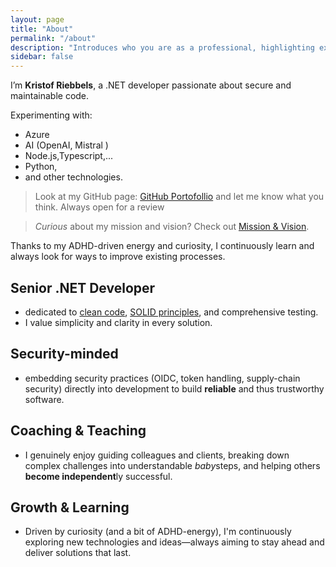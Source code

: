 ```yaml
---
layout: page
title: "About"
permalink: "/about"
description: "Introduces who you are as a professional, highlighting expertise, passion, and personal mission to build trust and connection."
sidebar: false
---
```


I’m **Kristof Riebbels**, a .NET developer passionate about secure and maintainable code. 

Experimenting with:
- Azure
- AI (OpenAI, Mistral )
- Node.js,Typescript,... 
- Python, 
- and other technologies.

> Look at my GitHub page: [GitHub Portofollio](https://github.com/) and let me know what you think. Always open for a review

> *Curious* about my mission and vision? Check out [Mission & Vision](/mission-vision).

Thanks to my ADHD-driven energy and curiosity, I continuously learn and always look for ways to improve existing processes.

## Senior .NET Developer

- dedicated to [clean code](https://www.youtube.com/watch?v=7EmboKQH8lM), [SOLID principles](https://www.youtube.com/watch?v=kF7rQmSRlq0), and comprehensive testing.
- I value simplicity and clarity in every solution.

## Security-minded

- embedding security practices (OIDC, token handling, supply-chain security) directly into development to build **reliable** and thus trustworthy software.

## Coaching & Teaching

- I genuinely enjoy guiding colleagues and clients, breaking down complex challenges into understandable *baby*steps, and helping others **become independent**ly successful.
  
## Growth & Learning

- Driven by curiosity (and a bit of ADHD-energy), I'm continuously exploring new technologies and ideas—always aiming to stay ahead and deliver solutions that last.


